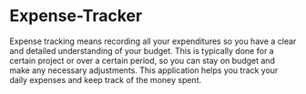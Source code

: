 # Expense-Tracker
Expense tracking means recording all your expenditures so you have a clear and detailed understanding of your budget. This is typically done for a certain project or over a certain period, so you can stay on budget and make any necessary adjustments. This application helps you track your daily expenses and keep track of the money spent.
